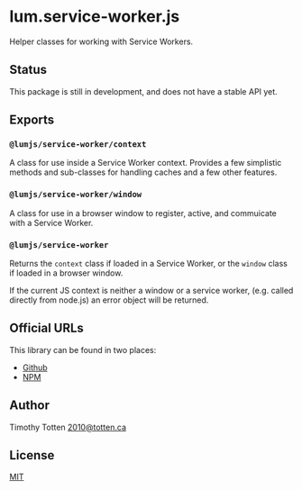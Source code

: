 # lum.service-worker.js

Helper classes for working with Service Workers.

## Status

This package is still in development, and does not have a stable API yet.

## Exports

### `@lumjs/service-worker/context`

A class for use inside a Service Worker context. Provides a few simplistic
methods and sub-classes for handling caches and a few other features.

### `@lumjs/service-worker/window`

A class for use in a browser window to register, active, and commuicate with
a Service Worker.

### `@lumjs/service-worker`

Returns the `context` class if loaded in a Service Worker,
or the `window` class if loaded in a browser window.

If the current JS context is neither a window or a service worker,
(e.g. called directly from node.js) an error object will be returned.

## Official URLs

This library can be found in two places:

 * [Github](https://github.com/supernovus/lum.service-worker.js)
 * [NPM](https://www.npmjs.com/package/@lumjs/service-worker)

## Author

Timothy Totten <2010@totten.ca>

## License

[MIT](https://spdx.org/licenses/MIT.html)
